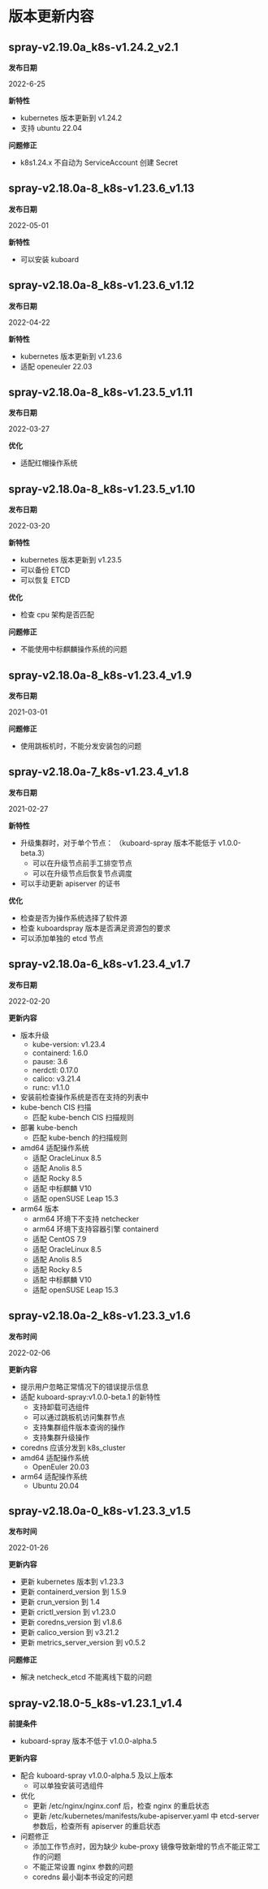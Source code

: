 # 版本更新内容

## spray-v2.19.0a_k8s-v1.24.2_v2.1

**发布日期**

2022-6-25

**新特性**

* kubernetes 版本更新到 v1.24.2
* 支持 ubuntu 22.04

**问题修正**

* k8s1.24.x 不自动为 ServiceAccount 创建 Secret

## spray-v2.18.0a-8_k8s-v1.23.6_v1.13

**发布日期**

2022-05-01

**新特性**

* 可以安装 kuboard

## spray-v2.18.0a-8_k8s-v1.23.6_v1.12

**发布日期**

2022-04-22

**新特性**

* kubernetes 版本更新到 v1.23.6
* 适配 openeuler 22.03

## spray-v2.18.0a-8_k8s-v1.23.5_v1.11

**发布日期**

2022-03-27

**优化**

* 适配红帽操作系统

## spray-v2.18.0a-8_k8s-v1.23.5_v1.10

**发布日期**

2022-03-20

**新特性**

* kubernetes 版本更新到 v1.23.5
* 可以备份 ETCD
* 可以恢复 ETCD

**优化**

* 检查 cpu 架构是否匹配

**问题修正**

* 不能使用中标麒麟操作系统的问题

## spray-v2.18.0a-8_k8s-v1.23.4_v1.9

**发布日期**

2021-03-01


**问题修正**

* 使用跳板机时，不能分发安装包的问题

## spray-v2.18.0a-7_k8s-v1.23.4_v1.8

**发布日期**

2021-02-27

**新特性**
* 升级集群时，对于单个节点： （kuboard-spray 版本不能低于 v1.0.0-beta.3）
  * 可以在升级节点前手工排空节点
  * 可以在升级节点后恢复节点调度
* 可以手动更新 apiserver 的证书

**优化**
* 检查是否为操作系统选择了软件源
* 检查 kuboardspray 版本是否满足资源包的要求
* 可以添加单独的 etcd 节点

## spray-v2.18.0a-6_k8s-v1.23.4_v1.7


**发布日期**

2022-02-20

**更新内容**

* 版本升级
  * kube-version: v1.23.4
  * containerd: 1.6.0
  * pause: 3.6
  * nerdctl: 0.17.0
  * calico: v3.21.4
  * runc: v1.1.0
* 安装前检查操作系统是否在支持的列表中
* kube-bench CIS 扫描
  * 匹配 kube-bench CIS 扫描规则
* 部署 kube-bench
  * 匹配 kube-bench 的扫描规则
* amd64 适配操作系统
  * 适配 OracleLinux 8.5
  * 适配 Anolis 8.5
  * 适配 Rocky 8.5
  * 适配 中标麒麟 V10
  * 适配 openSUSE Leap 15.3
* arm64 版本
  * arm64 环境下不支持 netchecker
  * arm64 环境下支持容器引擎 containerd
  * 适配 CentOS 7.9
  * 适配 OracleLinux 8.5
  * 适配 Anolis 8.5
  * 适配 Rocky 8.5
  * 适配 中标麒麟 V10
  * 适配 openSUSE Leap 15.3

## spray-v2.18.0a-2_k8s-v1.23.3_v1.6

**发布时间**

2022-02-06

**更新内容**

* 提示用户忽略正常情况下的错误提示信息
* 适配 kuboard-spray:v1.0.0-beta.1 的新特性
  * 支持卸载可选组件
  * 可以通过跳板机访问集群节点
  * 支持集群组件版本查询的操作
  * 支持集群升级操作
* coredns 应该分发到 k8s_cluster
* amd64 适配操作系统
  * OpenEuler 20.03
* arm64 适配操作系统
  * Ubuntu 20.04

## spray-v2.18.0a-0_k8s-v1.23.3_v1.5

**发布时间**

2022-01-26

**更新内容**

* 更新 kubernetes 版本到 v1.23.3
* 更新 containerd_version 到 1.5.9
* 更新 crun_version 到 1.4
* 更新 crictl_version 到 v1.23.0
* 更新 coredns_version 到 v1.8.6
* 更新 calico_version 到 v3.21.2
* 更新 metrics_server_version 到 v0.5.2

**问题修正**

* 解决 netcheck_etcd 不能离线下载的问题

## spray-v2.18.0-5_k8s-v1.23.1_v1.4

**前提条件**

* kuboard-spray 版本不低于 v1.0.0-alpha.5

**更新内容**

* 配合 kuboard-spray v1.0.0-alpha.5 及以上版本
  * 可以单独安装可选组件
* 优化
  * 更新 /etc/nginx/nginx.conf 后，检查 nginx 的重启状态
  * 更新 /etc/kubernetes/manifests/kube-apiserver.yaml 中 etcd-server 参数后，检查所有 apiserver 的重启状态
* 问题修正
  * 添加工作节点时，因为缺少 kube-proxy 镜像导致新增的节点不能正常工作的问题
  * 不能正常设置 nginx 参数的问题
  * coredns 最小副本书设定的问题